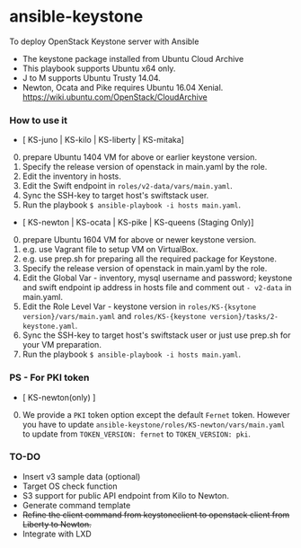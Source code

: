 # ansible-keystone
To deploy OpenStack Keystone server with Ansible

* The keystone package installed from Ubuntu Cloud Archive
* This playbook supports Ubuntu x64 only.
* J to M supports Ubuntu Trusty 14.04.
* Newton, Ocata and Pike requires Ubuntu 16.04 Xenial. https://wiki.ubuntu.com/OpenStack/CloudArchive

### How to use it

* [ KS-juno | KS-kilo | KS-liberty | KS-mitaka]

0. prepare Ubuntu 1404 VM for above or earlier keystone version.
1. Specify the release version of openstack in main.yaml by the role.
2. Edit the inventory in hosts.
3. Edit the Swift endpoint in `roles/v2-data/vars/main.yaml`.
4. Sync the SSH-key to target host's swiftstack user.
5. Run the playbook `$ ansible-playbook -i hosts main.yaml`.

* [ KS-newton | KS-ocata | KS-pike | KS-queens (Staging Only)]

0. prepare Ubuntu 1604 VM for above or newer keystone version.
  1. e.g. use Vagrant file to setup VM on VirtualBox.
  2. e.g. use prep.sh for preparing all the required package for Keystone.
1. Specify the release version of openstack in main.yaml by the role.
2. Edit the Global Var - inventory, mysql username and password; keystone and swift endpoint ip address in hosts file and comment out `- v2-data` in main.yaml.
3. Edit the Role Level Var - keystone version in `roles/KS-{ksytone version}/vars/main.yaml` and `roles/KS-{keystone version}/tasks/2-keystone.yaml`.
4. Sync the SSH-key to target host's swiftstack user or just use prep.sh for your VM preparation.
5. Run the playbook `$ ansible-playbook -i hosts main.yaml`.

### PS - For PKI token

* [ KS-newton(only) ]

0. We provide a `PKI` token option except the default `Fernet` token. However you have to update `ansible-keystone/roles/KS-newton/vars/main.yaml` to update from `TOKEN_VERSION: fernet` to `TOKEN_VERSION: pki`.

### TO-DO

* Insert v3 sample data (optional)
* Target OS check function
* S3 support for public API endpoint from Kilo to Newton.
* Generate command template
* ~~Refine the client command from keystoneclient to openstack client from Liberty to Newton.~~
* Integrate with LXD
